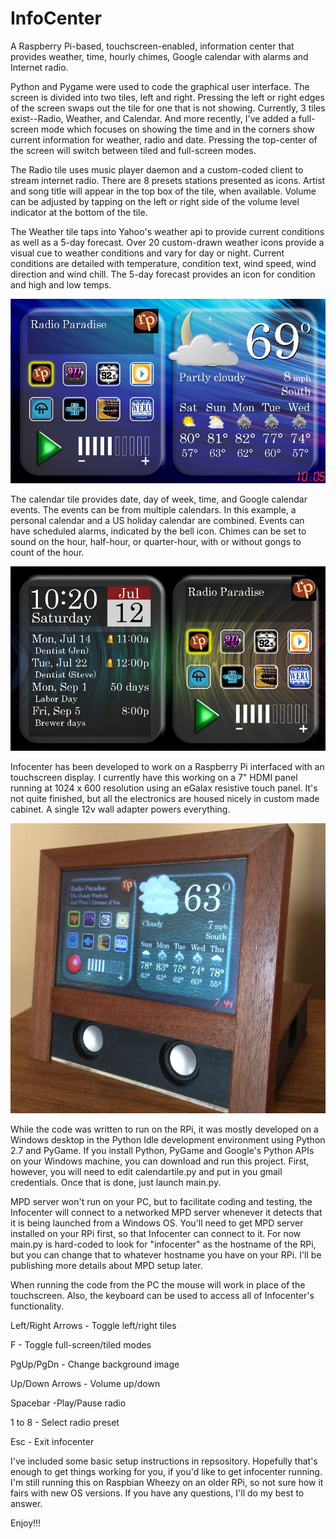 InfoCenter
==========

A Raspberry Pi-based, touchscreen-enabled, information center that provides weather, time, hourly chimes, Google calendar with alarms and Internet radio.  

Python and Pygame were used to code the graphical user interface.  The screen is divided into two tiles, left and right.  Pressing the left or right edges of the screen swaps out the tile for one that is not showing.  Currently, 3 tiles exist--Radio, Weather, and Calendar.  And more recently, I've added a full-screen mode which focuses on showing the time and in the corners show current information for weather, radio and date.  Pressing the top-center of the screen will switch between tiled and full-screen modes.

The Radio tile uses music player daemon and a custom-coded client to stream internet radio.  There are 8 presets stations presented as icons.  Artist and song title will appear in the top box of the tile, when available.  Volume can be adjusted by tapping on the left or right side of the volume level indicator at the bottom of the tile.

The Weather tile taps into Yahoo's weather api to provide current conditions as well as a 5-day forecast.  Over 20 custom-drawn weather icons provide a visual cue to weather conditions and vary for day or night.  Current conditions are detailed with temperature, condition text, wind speed, wind direction and wind chill.  The 5-day forecast provides an icon for condition and high and low temps. 

![](https://raw.githubusercontent.com/FRC4564/InfoCenter/master/screenshot1.jpg)

The calendar tile provides date, day of week, time, and Google calendar events.  The events can be from multiple calendars.  In this example, a personal calendar and a US holiday calendar are combined.  Events can have scheduled alarms, indicated by the bell icon.  Chimes can be set to sound on the hour, half-hour, or quarter-hour, with or without gongs to count of the hour. 

![](https://raw.githubusercontent.com/FRC4564/InfoCenter/master/screenshot2.jpg)

Infocenter has been developed to work on a Raspberry Pi interfaced with an touchscreen display. I currently have this working on a 7" HDMI panel running at 1024 x 600 resolution using an eGalax resistive touch panel.  It's not quite finished, but all the electronics are housed nicely in custom made cabinet.  A single 12v wall adapter powers everything.

![](https://raw.githubusercontent.com/FRC4564/InfoCenter/master/infocenter.jpg)

While the code was written to run on the RPi, it was mostly developed on a Windows desktop in the Python Idle development environment using Python 2.7 and PyGame.  If you install Python, PyGame and Google's Python APIs on your Windows machine, you can download and run this project.  First, however, you will need to edit calendartile.py and put in you gmail credentials.  Once that is done, just launch main.py. 

MPD server won't run on your PC, but to facilitate coding and testing, the Infocenter will connect to a networked MPD server whenever it detects that it is being launched from a Windows OS.  You'll need to get MPD server installed on your RPi first, so that Infocenter can connect to it.  For now main.py is hard-coded to look for "infocenter" as the hostname of the RPi, but you can change that to whatever hostname you have on your RPi.   I'll be publishing more details about MPD setup later.

When running the code from the PC the mouse will work in place of the touchscreen.  Also, the keyboard can be used to access all of Infocenter's functionality.

Left/Right Arrows - Toggle left/right tiles

F - Toggle full-screen/tiled modes

PgUp/PgDn - Change background image

Up/Down Arrows - Volume up/down

Spacebar -Play/Pause radio

1 to 8 - Select radio preset

Esc - Exit infocenter 

I've included some basic setup instructions in repsository. Hopefully that's enough to get things working for you, if you'd like to get infocenter running.  I'm still running this on Raspbian Wheezy on an older RPi, so not sure how it fairs with new OS versions.  If you have any questions, I'll do my best to answer.

Enjoy!!!

